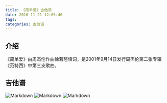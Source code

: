 ```yaml
---
title: 《简单爱》吉他谱
date: 2016-11-21 12:05:46
tags:
categories: 吉他谱
---
```

## 介绍
《简单爱》由周杰伦作曲徐若瑄填词，是2001年9月14日发行周杰伦第二张专辑《范特西》中第三支歌曲。
## 吉他谱
<!--more-->
![Markdown](http://i1.piimg.com/579510/737453c44474a53d.gif)
![Markdown](http://i1.piimg.com/579510/8a12cd6865dec45c.gif)
![Markdown](http://i1.piimg.com/579510/e7e650c3286f3b26.gif)
